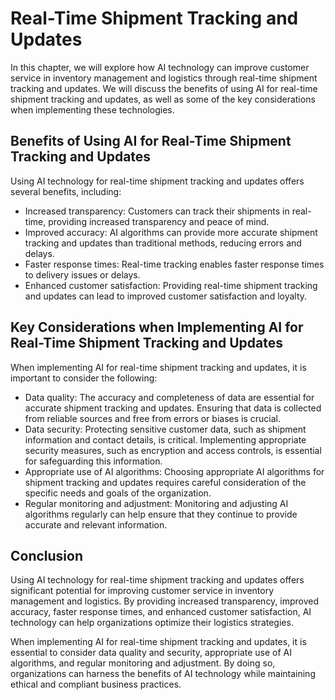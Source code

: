 Real-Time Shipment Tracking and Updates
======================================================================================

In this chapter, we will explore how AI technology can improve customer service in inventory management and logistics through real-time shipment tracking and updates. We will discuss the benefits of using AI for real-time shipment tracking and updates, as well as some of the key considerations when implementing these technologies.

Benefits of Using AI for Real-Time Shipment Tracking and Updates
----------------------------------------------------------------

Using AI technology for real-time shipment tracking and updates offers several benefits, including:

* Increased transparency: Customers can track their shipments in real-time, providing increased transparency and peace of mind.
* Improved accuracy: AI algorithms can provide more accurate shipment tracking and updates than traditional methods, reducing errors and delays.
* Faster response times: Real-time tracking enables faster response times to delivery issues or delays.
* Enhanced customer satisfaction: Providing real-time shipment tracking and updates can lead to improved customer satisfaction and loyalty.

Key Considerations when Implementing AI for Real-Time Shipment Tracking and Updates
-----------------------------------------------------------------------------------

When implementing AI for real-time shipment tracking and updates, it is important to consider the following:

* Data quality: The accuracy and completeness of data are essential for accurate shipment tracking and updates. Ensuring that data is collected from reliable sources and free from errors or biases is crucial.
* Data security: Protecting sensitive customer data, such as shipment information and contact details, is critical. Implementing appropriate security measures, such as encryption and access controls, is essential for safeguarding this information.
* Appropriate use of AI algorithms: Choosing appropriate AI algorithms for shipment tracking and updates requires careful consideration of the specific needs and goals of the organization.
* Regular monitoring and adjustment: Monitoring and adjusting AI algorithms regularly can help ensure that they continue to provide accurate and relevant information.

Conclusion
----------

Using AI technology for real-time shipment tracking and updates offers significant potential for improving customer service in inventory management and logistics. By providing increased transparency, improved accuracy, faster response times, and enhanced customer satisfaction, AI technology can help organizations optimize their logistics strategies.

When implementing AI for real-time shipment tracking and updates, it is essential to consider data quality and security, appropriate use of AI algorithms, and regular monitoring and adjustment. By doing so, organizations can harness the benefits of AI technology while maintaining ethical and compliant business practices.
